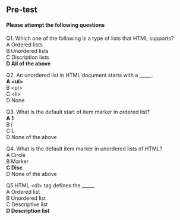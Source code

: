 ## Pre-test
#### Please attempt the following questions

Q1. Which one of the following is a type of lists that HTML supports?<br>
A  Ordered lists<br>
B  Unordered lists<br>
C Discription lists<br>
<b>D  All of the above</b><br>

Q2. An unordered list in HTML document starts with a _____.<br>
<b>A  &lt;ul&gt;</b><br>
B  &lt;ol&gt;<br>
C &lt;li&gt;<br>
D  None<br>

Q3. What is the default start of item marker in ordered list?<br>
<b>A  1</b><br>
B  i<br>
C L<br>
D  None of the above<br>

Q4. What is the default item marker in unordered lists of HTML?<br>
A  Circle<br>
B  Marker<br>
<b>C  Disc</b><br>
D  None of the above<br>

Q5.HTML &lt;dl&gt; tag defines the _____.<br>
A  Ordered list<br>
B  Unordered list<br>
C  Descriptive list<br>
<b>D Description list</b><br>
